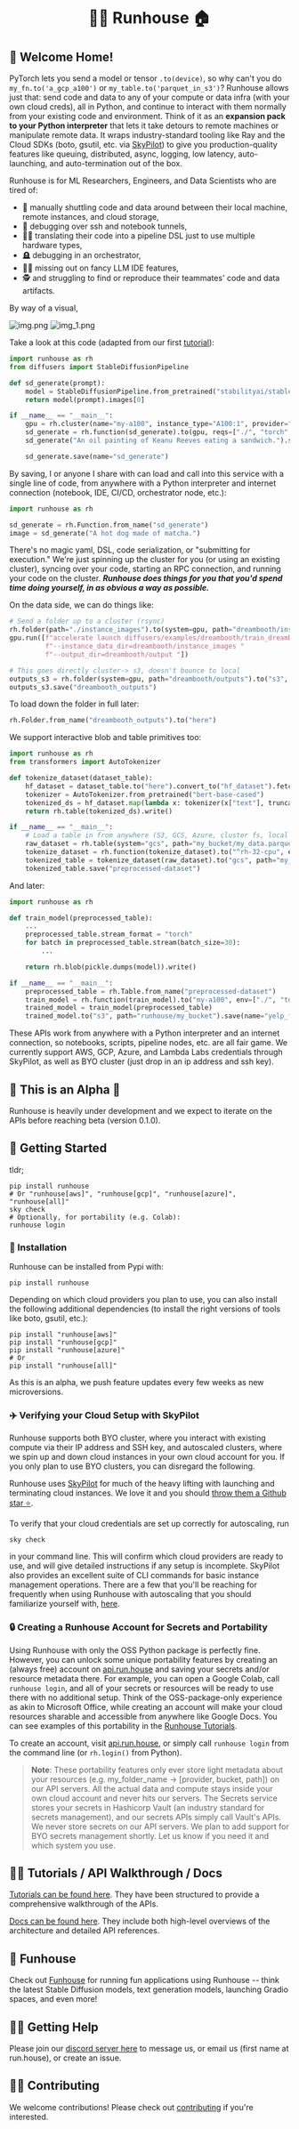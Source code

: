 <h1 align="center">🏃‍♀️ Runhouse 🏠</h1>

[//]: # (<p align="center">)

[//]: # (  <a href="https://discord.gg/RnhB6589Hs"> )

[//]: # (    <img alt="Join Discord" src="https://img.shields.io/discord/1065833240625172600?label=Discord&style=for-the-badge">)

[//]: # (  </a>)

[//]: # (</p>)

## 👵 Welcome Home!
PyTorch lets you send a model or tensor `.to(device)`, so
why can't you do `my_fn.to('a_gcp_a100')` or `my_table.to('parquet_in_s3')`?
Runhouse allows just that: send code and data to any of your compute or
data infra (with your own cloud creds), all in Python, and continue to interact with
them normally from your existing code and environment. Think of it as an **expansion pack to your Python
interpreter** that lets it take detours to remote machines or manipulate remote
data. It wraps industry-standard tooling like Ray and the Cloud SDKs (boto, gsutil, etc. via [SkyPilot](https://github.com/skypilot-org/skypilot/))
to give you production-quality features like queuing, distributed, async, logging,
low latency, auto-launching, and auto-termination out of the box.

Runhouse is for ML Researchers, Engineers, and Data Scientists who are tired of:
 - 🚜 manually shuttling code and data around between their local machine, remote instances, and cloud storage,
 - 🐜 debugging over ssh and notebook tunnels,
 - 🧑‍🔧 translating their code into a pipeline DSL just to use multiple hardware types,
 - 🪦 debugging in an orchestrator,
 - 👩‍✈️ missing out on fancy LLM IDE features,
 - 🕵️ and struggling to find or reproduce their teammates' code and data artifacts.

By way of a visual,

[//]: # (![img.png]&#40;docs/assets/img.png&#41;)
[//]: # (![img_1.png]&#40;docs/assets/img_1.png&#41;)
![img.png](https://raw.githubusercontent.com/run-house/runhouse/main/docs/assets/img.png)
![img_1.png](https://raw.githubusercontent.com/run-house/runhouse/main/docs/assets/img_1.png)

Take a look at this code (adapted from our first [tutorial](https://github.com/run-house/tutorials/tree/main/t01_Stable_Diffusion)):

```python
import runhouse as rh
from diffusers import StableDiffusionPipeline

def sd_generate(prompt):
    model = StableDiffusionPipeline.from_pretrained("stabilityai/stable-diffusion-2-base").to("cuda")
    return model(prompt).images[0]

if __name__ == "__main__":
    gpu = rh.cluster(name="my-a100", instance_type="A100:1", provider="cheapest")
    sd_generate = rh.function(sd_generate).to(gpu, reqs=["./", "torch", "diffusers"])
    sd_generate("An oil painting of Keanu Reeves eating a sandwich.").show()

    sd_generate.save(name="sd_generate")
```
By saving, I or anyone I share with can load and call into this service with a single line of code, from anywhere
with a Python interpreter and internet connection (notebook, IDE, CI/CD, orchestrator node, etc.):
```python
import runhouse as rh

sd_generate = rh.Function.from_name("sd_generate")
image = sd_generate("A hot dog made of matcha.")
```
There's no magic yaml, DSL, code serialization, or "submitting for execution." We're
just spinning up the cluster for you (or using an existing cluster), syncing over your code,
starting an RPC connection, and running your code on the cluster.
**_Runhouse does things for you that you'd spend time doing yourself, in as obvious a way as possible._**

On the data side, we can do things like:

```python
# Send a folder up to a cluster (rsync)
rh.folder(path="./instance_images").to(system=gpu, path="dreambooth/instance_images")
gpu.run([f"accelerate launch diffusers/examples/dreambooth/train_dreambooth.py"
         f"--instance_data_dir=dreambooth/instance_images "
         f"--output_dir=dreambooth/output "])

# This goes directly cluster-> s3, doesn't bounce to local
outputs_s3 = rh.folder(system=gpu, path="dreambooth/outputs").to("s3", path="runhouse/dreambooth/outputs")
outputs_s3.save("dreambooth_outputs")
```

To load down the folder in full later:
```python
rh.Folder.from_name("dreambooth_outputs").to("here")
```

We support interactive blob and table primitives too:
```python
import runhouse as rh
from transformers import AutoTokenizer

def tokenize_dataset(dataset_table):
    hf_dataset = dataset_table.to("here").convert_to("hf_dataset").fetch()
    tokenizer = AutoTokenizer.from_pretrained("bert-base-cased")
    tokenized_ds = hf_dataset.map(lambda x: tokenizer(x["text"], truncation=True, padding=True), batched=True)
    return rh.table(tokenized_ds).write()

if __name__ == "__main__":
    # Load a table in from anywhere (S3, GCS, Azure, cluster fs, local fs, etc)
    raw_dataset = rh.table(system="gcs", path="my_bucket/my_data.parquet")
    tokenize_dataset = rh.function(tokenize_dataset).to("^rh-32-cpu", env=["./", "transformers", "tokenizers"])
    tokenized_table = tokenize_dataset(raw_dataset).to("gcs", path="my_bucket/preprocessed_data.parquet")
    tokenized_table.save("preprocessed-dataset")
```
And later:
```python
import runhouse as rh

def train_model(preprocessed_table):
    ...
    preprocessed_table.stream_format = "torch"
    for batch in preprocessed_table.stream(batch_size=30):
        ...

    return rh.blob(pickle.dumps(model)).write()

if __name__ == "__main__":
    preprocessed_table = rh.Table.from_name("preprocessed-dataset")
    train_model = rh.function(train_model).to("my-a100", env=["./", "torch", "transformers"])
    trained_model = train_model(preprocessed_table)
    trained_model.to("s3", path="runhouse/my_bucket").save(name="yelp_fine_tuned_bert")
```

These APIs work from anywhere with a Python interpreter and an internet connection,
so notebooks, scripts, pipeline nodes, etc. are all fair game. We currently support AWS,
GCP, Azure, and Lambda Labs credentials through SkyPilot, as well as BYO cluster (just drop
in an ip address and ssh key).

## 🚨 This is an Alpha 🚨

Runhouse is heavily under development and we expect to iterate
on the APIs before reaching beta (version 0.1.0).

## 🐣 Getting Started

tldr;
```commandline
pip install runhouse
# Or "runhouse[aws]", "runhouse[gcp]", "runhouse[azure]", "runhouse[all]"
sky check
# Optionally, for portability (e.g. Colab):
runhouse login
```

### 🔌 Installation

Runhouse can be installed from Pypi with:
```
pip install runhouse
```

Depending on which cloud providers you plan to use, you can also install the following
additional dependencies (to install the right versions of tools like boto, gsutil, etc.):
```commandline
pip install "runhouse[aws]"
pip install "runhouse[gcp]"
pip install "runhouse[azure]"
# Or
pip install "runhouse[all]"
```

As this is an alpha, we push feature updates every few weeks as new microversions.

### ✈️ Verifying your Cloud Setup with SkyPilot

Runhouse supports both BYO cluster, where you interact with existing compute via their
IP address and SSH key, and autoscaled clusters, where we spin up and down cloud instances
in your own cloud account for you. If you only plan to use BYO clusters, you can
disregard the following.

Runhouse uses [SkyPilot](https://skypilot.readthedocs.io/en/latest/) for
much of the heavy lifting with launching and terminating cloud instances.
We love it and you should [throw them a Github star ⭐️](https://github.com/skypilot-org/skypilot/).

To verify that your cloud credentials are set up correctly for autoscaling, run
```
sky check
```
in your command line. This will confirm which cloud providers are ready to
use, and will give detailed instructions if any setup is incomplete. SkyPilot also
provides an excellent suite of CLI commands for basic instance management operations.
There are a few that you'll be reaching for frequently when using Runhouse with autoscaling
that you should familiarize yourself with,
[here](https://runhouse-docs.readthedocs-hosted.com/en/latest/overview/compute.html#on-demand-clusters).

### 🔒 Creating a Runhouse Account for Secrets and Portability

Using Runhouse with only the OSS Python package is perfectly fine. However,
you can unlock some unique portability features by creating an (always free)
account on [api.run.house](https://api.run.house) and saving your secrets and/or
resource metadata there. For example, you can open a Google Colab, call `runhouse login`,
and all of your secrets or resources will be ready to use there with no additional setup.
Think of the OSS-package-only experience as akin to Microsoft Office,
while creating an account will make your cloud resources sharable and accessible
from anywhere like Google Docs. You
can see examples of this portability in the
[Runhouse Tutorials](https://github.com/run-house/tutorials).

To create an account, visit [api.run.house](https://api.run.house),
or simply call `runhouse login` from the command line (or
`rh.login()` from Python).

> **Note**:
These portability features only ever store light metadata about your resources
(e.g. my_folder_name -> [provider, bucket, path]) on our API servers. All the actual data and compute
stays inside your own cloud account and never hits our servers. The Secrets service stores
your secrets in Hashicorp Vault (an industry standard for secrets management), and our secrets
APIs simply call Vault's APIs. We never store secrets on our API servers. We plan to add
support for BYO secrets management shortly. Let us know if you need it and which system you use.

## 👨‍🏫 Tutorials / API Walkthrough / Docs

[Tutorials can be found here](https://github.com/run-house/tutorials). They have been structured to provide a
comprehensive walkthrough of the APIs.

[Docs can be found here](https://runhouse-docs.readthedocs-hosted.com/en/latest/index.html).
They include both high-level overviews of the architecture and detailed API references.

## 🎪 Funhouse

Check out [Funhouse](https://github.com/run-house/funhouse) for running fun applications using Runhouse --
think the latest Stable Diffusion models, text generation models, launching Gradio spaces, and even more!

## 🙋‍♂️ Getting Help

Please join our [discord server here](https://discord.gg/RnhB6589Hs)
to message us, or email us (first name at run.house), or create an issue.

## 👷‍♀️ Contributing

We welcome contributions! Please check out [contributing](CONTRIBUTING.md) if you're interested.
